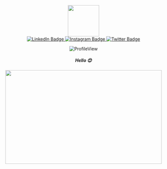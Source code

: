 <div id="header" align="center">
  <img src="https://media.giphy.com/media/M9gbBd9nbDrOTu1Mqx/giphy.gif" width="100"/>
</div>
<div id="badges" align="center">
  <a href="https://www.linkedin.com/in/aryan-sahu-5b8288266/">
    <img src="https://img.shields.io/badge/LinkedIn-blue?style=for-the-badge&logo=linkedin&logoColor=white" alt="LinkedIn Badge"/>
  </a>
  <a href="https://www.instagram.com/sahu_aryan28/?next=%2F">
    <img src="https://img.shields.io/badge/Instagram-brown?style=for-the-badge&logo=instagram&logoColor=white" alt="Instagram Badge"/>
  </a>
  <a href="https://twitter.com/aryan78255">
    <img src="https://img.shields.io/badge/Twitter-blue?style=for-the-badge&logo=twitter&logoColor=white" alt="Twitter Badge"/>
  </a>
</div>
<p align="center">
<img src="https://komarev.com/ghpvc/?username=Aryansahu28&style=curve-square&color=blue" alt="ProfileView"/>
</p>
<h5 align="center">
  Hello 😊
</h5>
<div align="center">
  <img src="https://images.unsplash.com/photo-1581291518857-4e27b48ff24e?ixlib=rb-4.0.3&ixid=M3wxMjA3fDB8MHxzZWFyY2h8MjB8fHdyaXRpbmclMjBvbiUyMHBhcGVyfGVufDB8fDB8fHww&w=1000&q=80)https://images.unsplash.com/photo-1581291518857-4e27b48ff24e?ixlib=rb-4.0.3&ixid=M3wxMjA3fDB8MHxzZWFyY2h8MjB8fHdyaXRpbmclMjBvbiUyMHBhcGVyfGVufDB8fDB8fHww&w=1000&q=80" width="500" height="300"/>
</div>
